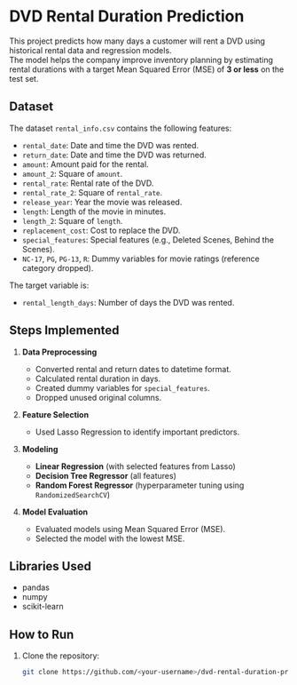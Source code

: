 # DVD Rental Duration Prediction

This project predicts how many days a customer will rent a DVD using historical rental data and regression models.  
The model helps the company improve inventory planning by estimating rental durations with a target Mean Squared Error (MSE) of **3 or less** on the test set.

## Dataset
The dataset `rental_info.csv` contains the following features:

- `rental_date`: Date and time the DVD was rented.
- `return_date`: Date and time the DVD was returned.
- `amount`: Amount paid for the rental.
- `amount_2`: Square of `amount`.
- `rental_rate`: Rental rate of the DVD.
- `rental_rate_2`: Square of `rental_rate`.
- `release_year`: Year the movie was released.
- `length`: Length of the movie in minutes.
- `length_2`: Square of `length`.
- `replacement_cost`: Cost to replace the DVD.
- `special_features`: Special features (e.g., Deleted Scenes, Behind the Scenes).
- `NC-17`, `PG`, `PG-13`, `R`: Dummy variables for movie ratings (reference category dropped).

The target variable is:
- `rental_length_days`: Number of days the DVD was rented.

## Steps Implemented

1. **Data Preprocessing**
   - Converted rental and return dates to datetime format.
   - Calculated rental duration in days.
   - Created dummy variables for `special_features`.
   - Dropped unused original columns.

2. **Feature Selection**
   - Used Lasso Regression to identify important predictors.

3. **Modeling**
   - **Linear Regression** (with selected features from Lasso)
   - **Decision Tree Regressor** (all features)
   - **Random Forest Regressor** (hyperparameter tuning using `RandomizedSearchCV`)

4. **Model Evaluation**
   - Evaluated models using Mean Squared Error (MSE).
   - Selected the model with the lowest MSE.

## Libraries Used
- pandas
- numpy
- scikit-learn

## How to Run
1. Clone the repository:
   ```bash
   git clone https://github.com/<your-username>/dvd-rental-duration-prediction.git
